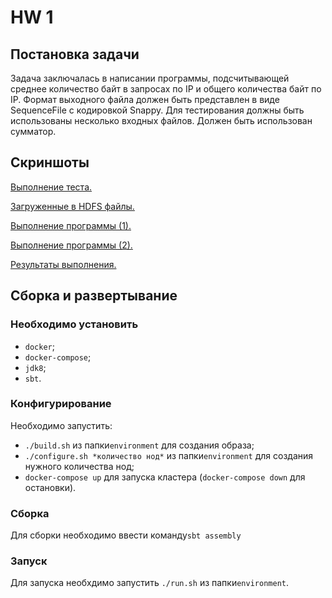 # HW 1

## Постановка задачи

Задача заключалась в написании программы, подсчитывающей среднее количество байт в запросах по IP и общего количества байт по IP.
Формат выходного файла должен быть представлен в виде SequenceFile с кодировкой Snappy.
Для тестирования должны быть использованы несколько входных файлов.
Должен быть использован сумматор.

## Скриншоты

[Выполнение теста.](HW1/screenshots/test_exec.png)

[Загруженные в HDFS файлы.](HW1/screenshots/hdfs.png)

[Выполнение программы (1).](HW1/screenshots/job_exec_1.png)

[Выполнение программы (2).](HW1/screenshots/job_exec_2.png)

[Результаты выполнения.](HW1/screenshots/results.png)

## Сборка и развертывание

### Необходимо установить

* `docker`;
* `docker-compose`;
* `jdk8`;
* `sbt`.

### Конфигурирование

Необходимо запустить:
* `./build.sh` из папки`environment` для создания образа;
* `./configure.sh *количество нод*` из папки`environment` для создания нужного количества нод;
* `docker-compose up` для запуска кластера (`docker-compose down` для остановки).

### Сборка

Для сборки необходимо ввести команду`sbt assembly`

### Запуск
Для запуска необхдимо запустить `./run.sh` из папки`environment`.
